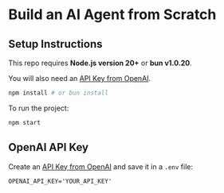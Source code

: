 # Build an AI Agent from Scratch

## Setup Instructions

This repo requires **Node.js version 20+** or **bun v1.0.20**.

 You will also need an [API Key from OpenAI](https://platform.openai.com/settings/organization/api-keys).

```bash
npm install # or bun install
```

To run the project:

```bash
npm start
```

## OpenAI API Key

Create an [API Key from OpenAI](https://platform.openai.com/settings/organization/api-keys) and save it in a `.env` file:

```
OPENAI_API_KEY='YOUR_API_KEY'
```
